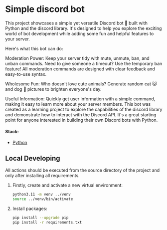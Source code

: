 # Simple discord bot

This project showcases a simple yet versatile Discord bot 🤖 built with Python and the discord library.  It's designed to help you explore the exciting world of bot development while adding some fun and helpful features to your server.

Here's what this bot can do:

Moderation Power:
   Keep your server tidy with mute, unmute, ban, and unban commands.
   Need to give someone a timeout? Use the temporary ban feature!
   All moderation commands are designed with clear feedback and easy-to-use syntax.

Wholesome Fun:
   Who doesn't love cute animals? Generate random cat 🐱 and dog 🐶 pictures to brighten everyone's day.

Useful Information:
   Quickly get user information with a simple command, making it easy to learn more about your server members.
   This bot was created as a learning project to explore the capabilities of the discord library and demonstrate how to interact with the Discord API.  It's a great starting point for anyone interested in building their own Discord bots with Python.

#### Stack:

- [Python](https://www.python.org/downloads/)


## Local Developing

All actions should be executed from the source directory of the project and only after installing all requirements.

1. Firstly, create and activate a new virtual environment:
   ```bash
   python3.11 -m venv ../venv
   source ../venv/bin/activate
   ```
   
2. Install packages:
   ```bash
   pip install --upgrade pip
   pip install -r requirements.txt
   ```

